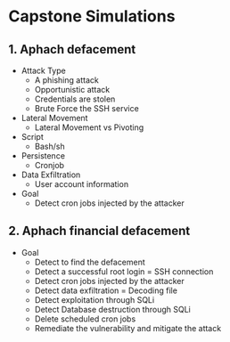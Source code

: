# Capstone Simulations

## 1. Aphach defacement

* Attack Type
  - A phishing attack
  - Opportunistic attack
  - Credentials are stolen
  - Brute Force the SSH service
* Lateral Movement
  - Lateral Movement vs Pivoting
* Script
  - Bash/sh
* Persistence
  - Cronjob
* Data Exfiltration
  - User account information
* Goal
  - Detect cron jobs injected by the attacker

## 2. Aphach financial defacement

* Goal
  - Detect to find the defacement
  - Detect a successful root login = SSH connection
  - Detect cron jobs injected by the attacker
  - Detect data exfiltration = Decoding file
  - Detect exploitation through SQLi
  - Detect Database destruction through SQLi
  - Delete scheduled cron jobs
  - Remediate the vulnerability and mitigate the attack
